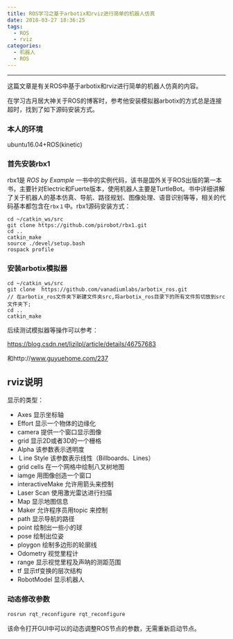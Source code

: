 ```yaml
---
title: ROS学习之基于arbotix和rviz进行简单的机器人仿真
date: 2018-03-27 18:36:25
tags:
  - ROS
  - rviz
categories: 
  - 机器人
  - ROS
---
```


---

这篇文章是有关ROS中基于arbotix和rviz进行简单的机器人仿真的内容。

<!--more-->

在学习古月居大神关于ROS的博客时，参考他安装模拟器arbotix的方式总是连接超时，找到了如下源码安装方式。

### 本人的环境

ubuntu16.04+ROS(kinetic)

### 首先安装rbx1

rbx1是 *ROS by Example* 一书中的实例代码，该书是国外关于ROS出版的第一本书，主要针对Electric和Fuerte版本，使用机器人主要是TurtleBot。书中详细讲解了关于机器人的基本仿真、导航、路径规划、图像处理、语音识别等等，相关的代码基本都包含在`rbx１`中。rbx1源码安装方式：

~~~shell
cd ~/catkin_ws/src
git clone https://github.com/pirobot/rbx1.git 
cd ..
catkin_make
source ./devel/setup.bash
rospack profile
~~~

### 安装arbotix模拟器

~~~shell
cd ~/catkin_ws/src
git clone  https://github.com/vanadiumlabs/arbotix_ros.git
// 在arbotix_ros文件夹下新建文件夹src,将arbotix_ros目录下的所有文件剪切放到src文件夹下;
cd ..
catkin_make
~~~

后续测试模拟器等操作可以参考：

https://blog.csdn.net/lizilpl/article/details/46757683

和http://www.guyuehome.com/237

## rviz说明

显示的类型：

- Axes 显示坐标轴
- Effort 显示一个物体的边缘化 
- camera 提供一个窗口显示图像 
- grid 显示2D或者3D的一个栅格 
- Alpha 该参数表示透明度
- Ｌine Style 该参数表示线性（Billboards、Lines）
- grid cells 在一个网格中绘制八叉树地图
- iamge 用图像创造一个窗口 
- interactiveMake 允许用箭头来控制 
- Laser Scan 使用激光雷达进行扫描 
- Map 显示地图信息 
- Maker 允许程序员用topic 来控制 
- path 显示导航的路径 
- point 绘制出一些小的球 
- pose 绘制出位姿 
- ploygon 绘制多边形的轮廓线 
- Odometry 视觉里程计 
- range 显示视觉里程及声呐的测距范围 
- tf 显示tf变换的层次结构 
- RobotModel 显示机器人

### 动态修改参数

~~~c++
rosrun rqt_reconfigure rqt_reconfigure
~~~

该命令打开GUI中可以的动态调整ROS节点的参数，无需重新启动节点。